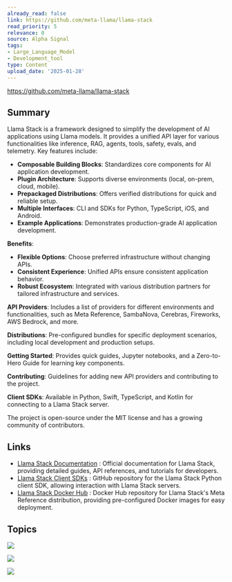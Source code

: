 ```yaml
---
already_read: false
link: https://github.com/meta-llama/llama-stack
read_priority: 5
relevance: 0
source: Alpha Signal
tags:
- Large_Language_Model
- Development_tool
type: Content
upload_date: '2025-01-28'
---
```


https://github.com/meta-llama/llama-stack
## Summary

Llama Stack is a framework designed to simplify the development of AI applications using Llama models. It provides a unified API layer for various functionalities like inference, RAG, agents, tools, safety, evals, and telemetry. Key features include:

- **Composable Building Blocks**: Standardizes core components for AI application development.
- **Plugin Architecture**: Supports diverse environments (local, on-prem, cloud, mobile).
- **Prepackaged Distributions**: Offers verified distributions for quick and reliable setup.
- **Multiple Interfaces**: CLI and SDKs for Python, TypeScript, iOS, and Android.
- **Example Applications**: Demonstrates production-grade AI application development.

**Benefits**:
- **Flexible Options**: Choose preferred infrastructure without changing APIs.
- **Consistent Experience**: Unified APIs ensure consistent application behavior.
- **Robust Ecosystem**: Integrated with various distribution partners for tailored infrastructure and services.

**API Providers**: Includes a list of providers for different environments and functionalities, such as Meta Reference, SambaNova, Cerebras, Fireworks, AWS Bedrock, and more.

**Distributions**: Pre-configured bundles for specific deployment scenarios, including local development and production setups.

**Getting Started**: Provides quick guides, Jupyter notebooks, and a Zero-to-Hero Guide for learning key components.

**Contributing**: Guidelines for adding new API providers and contributing to the project.

**Client SDKs**: Available in Python, Swift, TypeScript, and Kotlin for connecting to a Llama Stack server.

The project is open-source under the MIT license and has a growing community of contributors.
## Links

- [Llama Stack Documentation](https://llama-stack.readthedocs.io) : Official documentation for Llama Stack, providing detailed guides, API references, and tutorials for developers.
- [Llama Stack Client SDKs](https://github.com/meta-llama/llama-stack-client-python) : GitHub repository for the Llama Stack Python client SDK, allowing interaction with Llama Stack servers.
- [Llama Stack Docker Hub](https://hub.docker.com/repository/docker/llamastack/distribution-meta-reference-gpu/general) : Docker Hub repository for Llama Stack's Meta Reference distribution, providing pre-configured Docker images for easy deployment.

## Topics

![](topics/Platform/Llama%20Stack)

![](topics/Concept/Retrieval%20Augmented%20Generation%20RAG)

![](topics/Concept/Telemetry)
